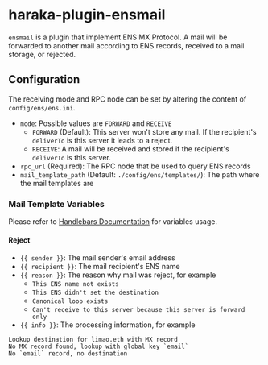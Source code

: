 # haraka-plugin-ensmail

`ensmail` is a plugin that implement ENS MX Protocol. A mail will be forwarded to another mail according to ENS records, received to a mail storage, or rejected.

## Configuration

The receiving mode and RPC node can be set by altering the content of `config/ens/ens.ini`.

- `mode`: Possible values are `FORWARD` and `RECEIVE`
  - `FORWARD` (Default): This server won't store any mail. If the recipient's `deliverTo` is this server it leads to a reject.
  - `RECEIVE`: A mail will be received and stored if the recipient's `deliverTo` is this server.
- `rpc_url` (Required): The RPC node that be used to query ENS records
- `mail_template_path` (Default: `./config/ens/templates/`): The path where the mail templates are

### Mail Template Variables

Please refer to [Handlebars Documentation](https://handlebarsjs.com/) for variables usage.

#### Reject

- `{{ sender }}`: The mail sender's email address
- `{{ recipient }}`: The mail recipient's ENS name
- `{{ reason }}`: The reason why mail was reject, for example
  - `This ENS name not exists`
  - `This ENS didn't set the destination`
  - `Canonical loop exists`
  - `Can't receive to this server because this server is forward only`
- `{{ info }}`: The processing information, for example

```
Lookup destination for limao.eth with MX record
No MX record found, lookup with global key `email`
No `email` record, no destination
```
